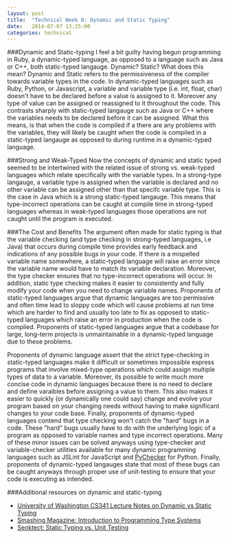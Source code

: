 ```yaml
---
layout: post
title:  "Technical Week 8: Dynamic and Static Typing"
date:   2014-07-07 13:25:00
categories: technical
---
```

###Dynamic and Static-typing
I feel a bit guilty having begun programming in Ruby, a dynamic-typed language, as opposed to a language such as Java or C++, both static-typed langauge. Dynamic? Static? What does this mean? Dynamic and Static refers to the permissiveness of the compiler towards variable types in the code. In dynamic-typed languages such as Ruby, Python, or Javascript, a variable and variable type (i.e. int, float, char) doesn't have to be declared before a value is assigned to it. Moreover any type of value can be assigned or reassigned to it throughout the code.  This contrasts sharply with static-typed langauge such as Java or C++ where the variables needs to be declared before it can be assigned. What this means, is that when the code is compiled if a there are any problems with the variables, they will likely be caught when the code is compiled in a static-typed langauge as opposed to during runtime in a dynamic-typed language. 

###Strong and Weak-Typed
Now the concepts of dynamic and static typed seemed to be intertwined with the related issue of strong vs. weak-typed languages which relate specifically with the variable types. In a strong-type langauge, a variable type is assigned when the variable is declared and no other variable can be assigned other than that specifc variable type. This is the case in Java which is a strong static-typed langauge. This means that type-incorrect operations can be caught at compile time in strong-typed languages whereas in weak-typed languages those operations are not caught until the program is executed. 

###The Cost and Benefits 
The argument often made for static typing is that the variable checking (and type checking in strong-typed languages, i.e Java) that occurs during compile time provides early feedback and indications of any possible bugs in your code. If there is a mispelled variable name somewhere, a static-typed language will raise an error since the variable name would have to match its variable declaration. Moreover, the type checker ensures that no type-incorrect operations will occur. In addition, static type checking makes it easier to consistently and fully modify your code when you need to change variable names. Proponents of static-typed languages argue that dynamic languages are too permissive and often time lead to sloppy code which will cause problems at run time which are harder to find and usually too late to fix as opposed to static-typed languages which raise an error in production when the code is compiled. Proponents of static-typed languages argue that a codebase for large, long-term projects is unmaintainable in a dynamic-typed language due to these problems.

Proponents of dynamic language assert that the strict type-checking in static-typed languages make it difficult or sometimes impossible express programs that involve mixed-type operations which could assign multiple types of data to a variable. Moreover, its possible to write much more concise code in dynamic languages because there is no need to declare and define varaibles before assigning a value to them. This also makes it easier to quickly (or dynamically one could say) change and evolve your program based on your changing needs without having to make significant changes to your code base. Finally, proponents of dynamic-typed languages contend that type checking won't catch the "hard" bugs in a code. These "hard" bugs usually have to do with the underlying logic of a program as opposed to variable names and type incorrect operations. Many of these minor issues can be solved anyways using type-checker and variable-checker utilities available for many dynamic programming languages such as JSLint for JavaScript and [PyChecker](http://pychecker.sourceforge.net/) for Python. Finally, proponents of dynamic-typed langauges state that most of these bugs can be caught anyways through proper use of unit-testing to ensure that your code is executing as intended. 

###Additional resources on dynamic and static-typing
- [University of Washington CS341 Lecture Notes on Dynamic vs Static Typing](http://courses.cs.washington.edu/courses/cse341/04wi/lectures/13-dynamic-vs-static-types.html/)
- [Smashing Magazine: Introduction to Programming Type Systems](http://www.smashingmagazine.com/2013/04/18/introduction-to-programming-type-systems/)
- [Senktect: Static Typing vs. Unit Testing](http://www.senktec.com/2013/10/static-typing-vs-unit-testing/)